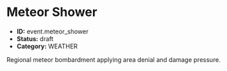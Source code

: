 # Meteor Shower

- **ID:** event.meteor_shower
- **Status:** draft
- **Category:** WEATHER

Regional meteor bombardment applying area denial and damage pressure.

